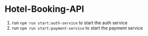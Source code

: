 # Hotel-Booking-API

1. run   `npm run start:auth-service` to start the auth service
2. run   `npm run start:payment-service` to start the payment service
